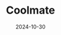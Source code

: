 ---  
layout: startup_page  
title: "Coolmate"  
id: "coolmate.me"  
permalink: "/coolmatecoolmate.me10302024/"  
website: "https://www.coolmate.me/"  
funding_round: "Series B"  
funding_amount: "$6M"  
investors: "Vertex Ventures Southeast Asia & India"  
about: "Coolmate is a Vietnamese direct-to-consumer (D2C) men's apparel brand offering activewear, casualwear, and underwear. The company focuses on providing durable, stylish, and comfortable clothing while maintaining a responsible business model with a reduced environmental footprint. Coolmate leverages Vietnam's supply chain to offer quality products at affordable prices."  
markets: "Ecommerce, Apparel, D2C, Fashion, Retail, Marketplace, Retail Technology, Shopping"  
hq: "Hanoi, Ha Dong, Vietnam"  
founded_year: "2019"  
linkedin: "https://www.linkedin.com/company/coolmate/"  
twitter: "https://twitter.com/coolmateme"  
instagram: ""  
facebook: "https://www.facebook.com/coolmate.me/"  
crunchbase: "https://www.crunchbase.com/organization/coolmate"  
pitchbook: "https://pitchbook.com/profiles/company/434181-52"  

date_display: "30-Oct-2024"  
date: "2024-10-30"

# SEO Optimization  
meta_title: "Coolmate - Series B Funding ($6M)"  
meta_description: "Coolmate, Coolmate is a Vietnamese direct-to-consumer (D2C) men's apparel brand offering activewear, casualwear, and underwear. The company focuses on providing..."  
meta_keywords: "Coolmate, Ecommerce, Apparel, D2C, Fashion, Retail, Marketplace, Retail Technology, Shopping, Series B funding"  
canonical_url: "https://startup.projectstartups.com/coolmatecoolmate.me10302024/"  
---